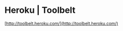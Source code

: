 <!--
id: 17326194435
link: http://tumblr.atmos.org/post/17326194435/heroku-toolbelt
slug: heroku-toolbelt
date: Thu Feb 09 2012 10:45:05 GMT-0800 (PST)
publish: 2012-02-09
tags: 
title: Heroku | Toolbelt
-->


Heroku | Toolbelt
=================

[http://toolbelt.heroku.com/](http://toolbelt.heroku.com/)

